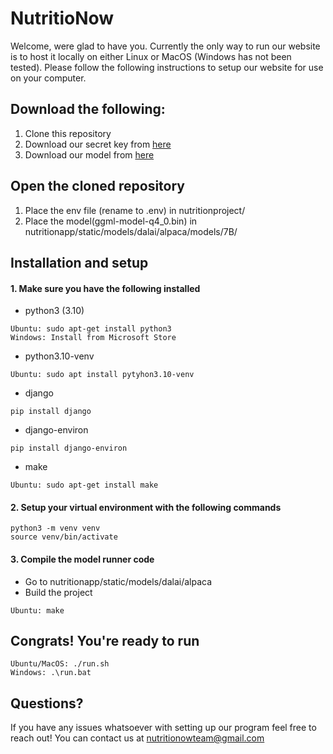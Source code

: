 # NutritioNow


Welcome, were glad to have you.
Currently the only way to run our website is to host it locally on either Linux or MacOS (Windows has not been tested). Please follow the following instructions to setup our website for use on your computer.

## Download the following:
1. Clone this repository
2. Download our secret key from [here](https://drive.google.com/file/d/1SDcU2lSzQFbVrcB-w9xvu04spPzh3Oab/view?usp=sharing)
3. Download our model from [here](https://drive.google.com/file/d/1mYde9TVIpSo6sb2iU9VQdUuB8l4KAvZJ/view?usp=sharing)

## Open the cloned repository
1. Place the env file (rename to .env) in nutritionproject/
2. Place the model(ggml-model-q4_0.bin) in nutritionapp/static/models/dalai/alpaca/models/7B/

## Installation and setup
#### 1. Make sure you have the following installed
- python3 (3.10)
```
Ubuntu: sudo apt-get install python3
Windows: Install from Microsoft Store
```
- python3.10-venv
```
Ubuntu: sudo apt install pytyhon3.10-venv
```
- django
```
pip install django
```
- django-environ
```
pip install django-environ
```
- make
```
Ubuntu: sudo apt-get install make
```
#### 2. Setup your virtual environment with the following commands
```
python3 -m venv venv
source venv/bin/activate
```
#### 3. Compile the model runner code
- Go to nutritionapp/static/models/dalai/alpaca
- Build the project
```
Ubuntu: make
```
## Congrats! You're ready to run
```
Ubuntu/MacOS: ./run.sh
Windows: .\run.bat
```

## Questions?
If you have any issues whatsoever with setting up our program feel free to reach out! You can contact us at nutritionowteam@gmail.com